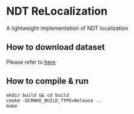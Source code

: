 # NDT ReLocalization
A lightweight implementation of NDT localization

## How to download dataset
Please refer to [here](https://github.com/ZaiqiangWu/Localization/tree/main/download_dataset)

## How to compile & run
```
mkdir build && cd build
cmake -DCMAKE_BUILD_TYPE=Release ..
make
```